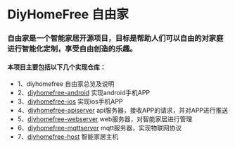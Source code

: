 # DiyHomeFree 自由家 

### 自由家是一个智能家居开源项目，目标是帮助人们可以自由的对家庭进行智能化定制，享受自由创造的乐趣。

#### 本项目主要包括以下几个实现仓库：
* 1、diyhomefree             自由家总览及说明
* 2、[diyhomefree-android](https://github.com/jingfatech/diyhomefree-android)     实现android手机APP
* 3、[diyhomefree-ios](https://github.com/jingfatech/diyhomefree-ios)         实现ios手机APP
* 4、[diyhomefree-apiserver](https://github.com/jingfatech/diyhomefree-apiserver)   api服务器，接收APP的请求，并对APP进行推送
* 5、[diyhomefree-webserver](https://github.com/jingfatech/diyhomefree-webserver)   web服务器，对智能家居进行管理
* 6、[diyhomefree-mqttserver](https://github.com/jingfatech/diyhomefree-mqttserver)  mqtt服务器，实现物联网协议
* 7、[diyhomefree-host](https://github.com/jingfatech/diyhomefree-host)        智能家居主机


